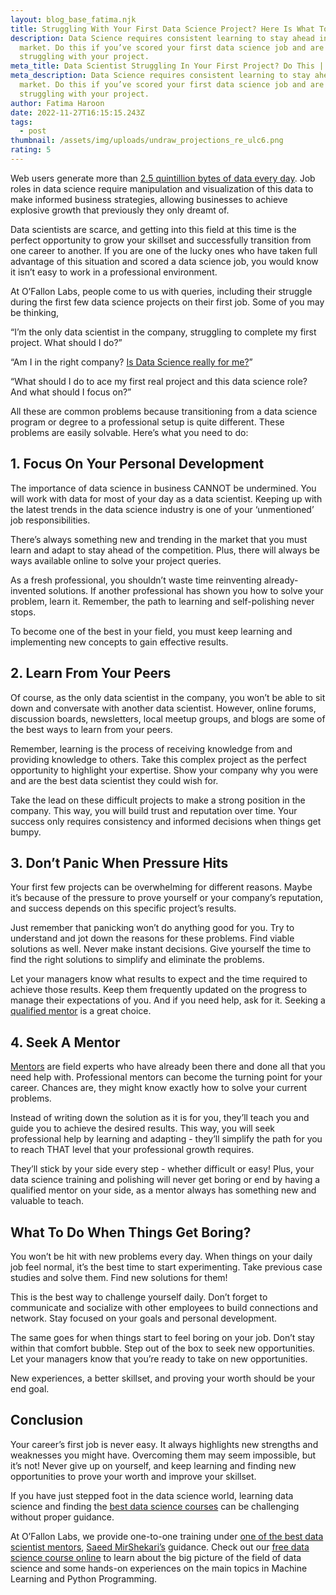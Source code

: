 ```yaml
---
layout: blog_base_fatima.njk
title: Struggling With Your First Data Science Project? Here Is What To Do!
description: Data Science requires consistent learning to stay ahead in the
  market. Do this if you’ve scored your first data science job and are
  struggling with your project.
meta_title: Data Scientist Struggling In Your First Project? Do This | O’Fallon Labs
meta_description: Data Science requires consistent learning to stay ahead in the
  market. Do this if you’ve scored your first data science job and are
  struggling with your project.
author: Fatima Haroon
date: 2022-11-27T16:15:15.243Z
tags:
  - post
thumbnail: /assets/img/uploads/undraw_projections_re_ulc6.png
rating: 5
---
```

<!--StartFragment-->



Web users generate more than [2.5 quintillion bytes of data every day](https://www.domo.com/learn/infographic/data-never-sleeps-5). Job roles in data science require manipulation and visualization of this data to make informed business strategies, allowing businesses to achieve explosive growth that previously they only dreamt of. 



Data scientists are scarce, and getting into this field at this time is the perfect opportunity to grow your skillset and successfully transition from one career to another. If you are one of the lucky ones who have taken full advantage of this situation and scored a data science job, you would know it isn’t easy to work in a professional environment. 



At O’Fallon Labs, people come to us with queries, including their struggle during the first few data science projects on their first job. Some of you may be thinking, 



“I’m the only data scientist in the company, struggling to complete my first project. What should I do?”



“Am I in the right company? [Is Data Science really for me?](https://saeedmirshekari.com/blog/2022-07-30-is-data-science-for-me/)”



“What should I do to ace my first real project and this data science role? And what should I focus on?” 



All these are common problems because transitioning from a data science program or degree to a professional setup is quite different. These problems are easily solvable. Here’s what you need to do:

<h2>1. Focus On Your Personal Development</h2>

The importance of data science in business CANNOT be undermined. You will work with data for most of your day as a data scientist. Keeping up with the latest trends in the data science industry is one of your ‘unmentioned’ job responsibilities. 



There’s always something new and trending in the market that you must learn and adapt to stay ahead of the competition. Plus, there will always be ways available online to solve your project queries. 



As a fresh professional, you shouldn’t waste time reinventing already-invented solutions. If another professional has shown you how to solve your problem, learn it. Remember, the path to learning and self-polishing never stops. 



To become one of the best in your field, you must keep learning and implementing new concepts to gain effective results. 

<h2>2. Learn From Your Peers</h2>

Of course, as the only data scientist in the company, you won’t be able to sit down and conversate with another data scientist. However, online forums, discussion boards, newsletters, local meetup groups, and blogs are some of the best ways to learn from your peers. 



Remember, learning is the process of receiving knowledge from and providing knowledge to others. Take this complex project as the perfect opportunity to highlight your expertise. Show your company why you were and are the best data scientist they could wish for. 



Take the lead on these difficult projects to make a strong position in the company. This way, you will build trust and reputation over time. Your success only requires consistency and informed decisions when things get bumpy. 

<h2>3. Don’t Panic When Pressure Hits</h2>

Your first few projects can be overwhelming for different reasons. Maybe it’s because of the pressure to prove yourself or your company’s reputation, and success depends on this specific project’s results. 



Just remember that panicking won’t do anything good for you. Try to understand and jot down the reasons for these problems. Find viable solutions as well. Never make instant decisions. Give yourself the time to find the right solutions to simplify and eliminate the problems. 



Let your managers know what results to expect and the time required to achieve those results. Keep them frequently updated on the progress to manage their expectations of you. And if you need help, ask for it. Seeking a [qualified mentor](https://saeedmirshekari.com/results/) is a great choice. 

<h2>4. Seek A Mentor</h2>

[Mentors](https://saeedmirshekari.com/blog/2022-08-15-why-you-need-a-data-science-career-mentor/) are field experts who have already been there and done all that you need help with. Professional mentors can become the turning point for your career. Chances are, they might know exactly how to solve your current problems. 



Instead of writing down the solution as it is for you, they’ll teach you and guide you to achieve the desired results. This way, you will seek professional help by learning and adapting - they’ll simplify the path for you to reach THAT level that your professional growth requires. 



They’ll stick by your side every step - whether difficult or easy! Plus, your data science training and polishing will never get boring or end by having a qualified mentor on your side, as a mentor always has something new and valuable to teach. 

<h2>What To Do When Things Get Boring?</h2>

You won’t be hit with new problems every day. When things on your daily job feel normal, it’s the best time to start experimenting. Take previous case studies and solve them. Find new solutions for them! 



This is the best way to challenge yourself daily. Don’t forget to communicate and socialize with other employees to build connections and network. Stay focused on your goals and personal development. 



The same goes for when things start to feel boring on your job. Don’t stay within that comfort bubble. Step out of the box to seek new opportunities. Let your managers know that you’re ready to take on new opportunities. 



New experiences, a better skillset, and proving your worth should be your end goal. 

<h2>Conclusion</h2>

Your career’s first job is never easy. It always highlights new strengths and weaknesses you might have. Overcoming them may seem impossible, but it’s not! Never give up on yourself, and keep learning and finding new opportunities to prove your worth and improve your skillset. 



If you have just stepped foot in the data science world, learning data science and finding the [best data science courses](https://saeedmirshekari.com/coaching-plan/) can be challenging without proper guidance. 



At O’Fallon Labs, we provide one-to-one training under [one of the best data scientist mentors](https://saeedmirshekari.com/blog/2022-03-17-physicist-turned-data-scientist-ii-6-yrs-down-the-road/), [Saeed MirShekari’s](https://saeedmirshekari.com/) guidance. Check out our [free data science course online](https://saeedmirshekari.com/ecourse-bdsf/) to learn about the big picture of the field of data science and some hands-on experiences on the main topics in Machine Learning and Python Programming. 



<!--EndFragment-->